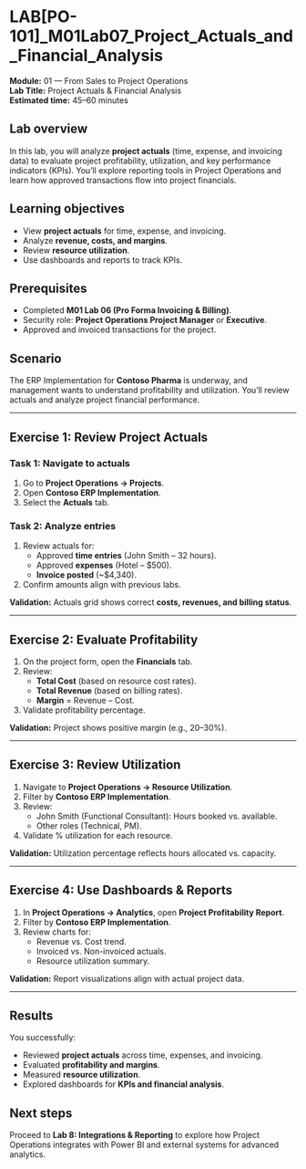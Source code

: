 # LAB[PO-101]_M01Lab07_Project_Actuals_and_Financial_Analysis

**Module:** 01 — From Sales to Project Operations  
**Lab Title:** Project Actuals & Financial Analysis  
**Estimated time:** 45–60 minutes  

## Lab overview
In this lab, you will analyze **project actuals** (time, expense, and invoicing data) to evaluate project profitability, utilization, and key performance indicators (KPIs). You’ll explore reporting tools in Project Operations and learn how approved transactions flow into project financials.

## Learning objectives
- View **project actuals** for time, expense, and invoicing.  
- Analyze **revenue, costs, and margins**.  
- Review **resource utilization**.  
- Use dashboards and reports to track KPIs.  

## Prerequisites
- Completed **M01 Lab 06 (Pro Forma Invoicing & Billing)**.  
- Security role: **Project Operations Project Manager** or **Executive**.  
- Approved and invoiced transactions for the project.  

## Scenario
The ERP Implementation for **Contoso Pharma** is underway, and management wants to understand profitability and utilization. You’ll review actuals and analyze project financial performance.

---

## Exercise 1: Review Project Actuals

### Task 1: Navigate to actuals
1. Go to **Project Operations → Projects**.  
2. Open **Contoso ERP Implementation**.  
3. Select the **Actuals** tab.  

### Task 2: Analyze entries
1. Review actuals for:  
   - Approved **time entries** (John Smith – 32 hours).  
   - Approved **expenses** (Hotel – $500).  
   - **Invoice posted** (~$4,340).  
2. Confirm amounts align with previous labs.  

**Validation:** Actuals grid shows correct **costs, revenues, and billing status**.  

---

## Exercise 2: Evaluate Profitability

1. On the project form, open the **Financials** tab.  
2. Review:  
   - **Total Cost** (based on resource cost rates).  
   - **Total Revenue** (based on billing rates).  
   - **Margin** = Revenue – Cost.  
3. Validate profitability percentage.  

**Validation:** Project shows positive margin (e.g., 20–30%).  

---

## Exercise 3: Review Utilization

1. Navigate to **Project Operations → Resource Utilization**.  
2. Filter by **Contoso ERP Implementation**.  
3. Review:  
   - John Smith (Functional Consultant): Hours booked vs. available.  
   - Other roles (Technical, PM).  
4. Validate % utilization for each resource.  

**Validation:** Utilization percentage reflects hours allocated vs. capacity.  

---

## Exercise 4: Use Dashboards & Reports

1. In **Project Operations → Analytics**, open **Project Profitability Report**.  
2. Filter by **Contoso ERP Implementation**.  
3. Review charts for:  
   - Revenue vs. Cost trend.  
   - Invoiced vs. Non-invoiced actuals.  
   - Resource utilization summary.  

**Validation:** Report visualizations align with actual project data.  

---

## Results
You successfully:  
- Reviewed **project actuals** across time, expenses, and invoicing.  
- Evaluated **profitability and margins**.  
- Measured **resource utilization**.  
- Explored dashboards for **KPIs and financial analysis**.  

## Next steps
Proceed to **Lab 8: Integrations & Reporting** to explore how Project Operations integrates with Power BI and external systems for advanced analytics.
